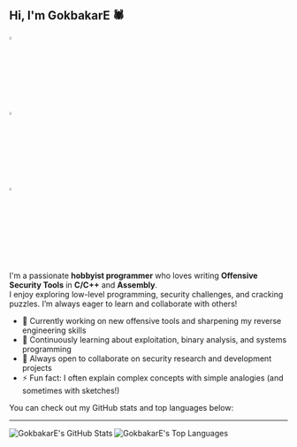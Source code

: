 ## Hi, I'm GokbakarE 🕷️

[<img src="https://img.icons8.com/color/48/000000/twitter.png" width="3.5%"/>](https://twitter.com/GokbakarE)  
[<img src="https://img.icons8.com/color/48/000000/linkedin.png" width="3.5%"/>](https://linkedin.com/in/GokbakarE)  
<a href="mailto:GokbakarE@hotmail.com"> <img src="https://img.icons8.com/fluent/48/000000/gmail.png" width="3.5%"/> </a>

I'm a passionate **hobbyist programmer** who loves writing **Offensive Security Tools** in **C/C++** and **Assembly**.  
I enjoy exploring low-level programming, security challenges, and cracking puzzles. I’m always eager to learn and collaborate with others!

- 🔭 Currently working on new offensive tools and sharpening my reverse engineering skills  
- 🌱 Continuously learning about exploitation, binary analysis, and systems programming  
- 👯 Always open to collaborate on security research and development projects  
- ⚡ Fun fact: I often explain complex concepts with simple analogies (and sometimes with sketches!)  

You can check out my GitHub stats and top languages below:

---

<a href="https://github.com/GokbakarE">
  <img align="left" src="https://github-readme-stats.vercel.app/api?username=GokbakarE&show_icons=true&theme=tokyonight&hide_border=true" alt="GokbakarE's GitHub Stats" />
</a>
<a href="https://github.com/GokbakarE">
  <img align="left" src="https://github-readme-stats.vercel.app/api/top-langs/?username=GokbakarE&layout=compact&theme=tokyonight&hide_border=true" alt="GokbakarE's Top Languages" />
</a>

<div style="clear: both;"></div>
